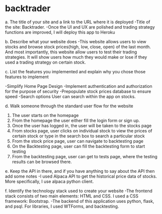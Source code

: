 # backtrader

a. The title of your site and a link to the URL where it is deployed
-Title of the site: Backtrader. 
-Once the UI and UX are polished and trading strategy functions are improved, I will deploy this app to Heroku

b. Describe what your website does
-This website allows users to view stocks and browse stock prices(high, low, close, open) of the last month. And most importantly, this website allow users to test their trading strategies. It will show users how much they would make or lose if they used a trading strategy on certain stock.  

c. List the features you implemented and explain why you chose those
features to implement

-Simplify Home Page Design
-Implement authentication and authorization for the purpose of security
-Prepopulate stock prices database to ensure speed
-Search options User can search within the app on stocks.

d. Walk someone through the standard user flow for the website
1. The user starts on the homepage
2. From the homepage the user either fill the login form or sign up. 
3. Once the user has logged in, the user will be taken to the stocks page
4. From stocks page, user clicks on individual stock to view the prices of certain stock or type in the search box to search a particular stock
5. From the stock price page, user can navigate to backtesting page
6. On the Backtesting page, user can fill the backtesting form to start testing
7. From the backtesting page, user can get to tests page, where the testing results can be browsed there. 
  
e. Keep the API in there, and if you have anything to say about the API then add some notes
-I used Alpaca API to get the historical price data of stocks. More specifically, I use alpaca python client. 

f. Identify the technology stack used to create your website
-The frontend stack consists of two main elements: HTML and CSS. I used a CSS framework: Bootstrap. 
-The backend of this application uses python, flask, and psql. For libraries, I used WTForms, and backtesting. 



   
